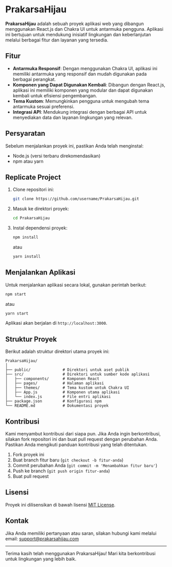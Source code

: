 # PrakarsaHijau

**PrakarsaHijau** adalah sebuah proyek aplikasi web yang dibangun menggunakan React.js dan Chakra UI untuk antarmuka pengguna. Aplikasi ini bertujuan untuk mendukung inisiatif lingkungan dan keberlanjutan melalui berbagai fitur dan layanan yang tersedia.

## Fitur

- **Antarmuka Responsif**: Dengan menggunakan Chakra UI, aplikasi ini memiliki antarmuka yang responsif dan mudah digunakan pada berbagai perangkat.
- **Komponen yang Dapat Digunakan Kembali**: Dibangun dengan React.js, aplikasi ini memiliki komponen yang modular dan dapat digunakan kembali untuk efisiensi pengembangan.
- **Tema Kustom**: Memungkinkan pengguna untuk mengubah tema antarmuka sesuai preferensi.
- **Integrasi API**: Mendukung integrasi dengan berbagai API untuk menyediakan data dan layanan lingkungan yang relevan.

## Persyaratan

Sebelum menjalankan proyek ini, pastikan Anda telah menginstal:

- Node.js (versi terbaru direkomendasikan)
- npm atau yarn

## Replicate Project

1. Clone repositori ini:

    ```bash
    git clone https://github.com/username/PrakarsaHijau.git
    ```

2. Masuk ke direktori proyek:

    ```bash
    cd PrakarsaHijau
    ```

3. Instal dependensi proyek:

    ```bash
    npm install
    ```

    atau

    ```bash
    yarn install
    ```

## Menjalankan Aplikasi

Untuk menjalankan aplikasi secara lokal, gunakan perintah berikut:

```bash
npm start
```

atau

```bash
yarn start
```

Aplikasi akan berjalan di `http://localhost:3000`.

## Struktur Proyek

Berikut adalah struktur direktori utama proyek ini:

```
PrakarsaHijau/
│
├── public/              # Direktori untuk aset publik
├── src/                 # Direktori untuk sumber kode aplikasi
│   ├── components/      # Komponen React
│   ├── pages/           # Halaman aplikasi
│   ├── themes/          # Tema kustom untuk Chakra UI
│   ├── App.js           # Komponen utama aplikasi
│   └── index.js         # File entri aplikasi
├── package.json         # Konfigurasi npm
└── README.md            # Dokumentasi proyek
```

## Kontribusi

Kami menyambut kontribusi dari siapa pun. Jika Anda ingin berkontribusi, silakan fork repositori ini dan buat pull request dengan perubahan Anda. Pastikan Anda mengikuti panduan kontribusi yang telah ditentukan.

1. Fork proyek ini
2. Buat branch fitur baru (`git checkout -b fitur-anda`)
3. Commit perubahan Anda (`git commit -m 'Menambahkan fitur baru'`)
4. Push ke branch (`git push origin fitur-anda`)
5. Buat pull request

## Lisensi

Proyek ini dilisensikan di bawah lisensi [MIT License](LICENSE).

## Kontak

Jika Anda memiliki pertanyaan atau saran, silakan hubungi kami melalui email: support@prakarsahijau.com

---

Terima kasih telah menggunakan PrakarsaHijau! Mari kita berkontribusi untuk lingkungan yang lebih baik.
